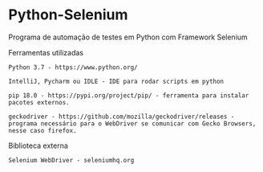 # Python-Selenium
Programa de automação de testes em Python com Framework Selenium




Ferramentas utilizadas

    Python 3.7 - https://www.python.org/
    
    IntelliJ, Pycharm ou IDLE - IDE para rodar scripts em python
    
    pip 18.0 - https://pypi.org/project/pip/ - ferramenta para instalar pacotes externos.
    
    geckodriver - https://github.com/mozilla/geckodriver/releases - programa necessário para o WebDriver se comunicar com Gecko Browsers, nesse caso firefox.
    
Biblioteca externa

    Selenium WebDriver - seleniumhq.org
    

